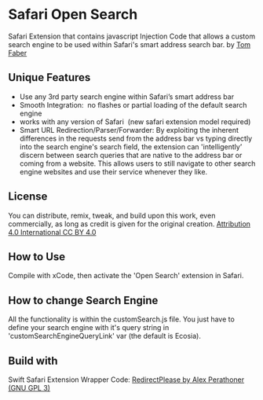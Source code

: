 # Safari Open Search
Safari Extension that contains javascript Injection Code that allows a custom search engine to be used within Safari's smart address search bar.
by [Tom Faber](https://TomFaber.id)

## Unique Features
- Use any 3rd party search engine within Safari’s smart address bar
- Smooth Integration:  no flashes or partial loading of the default search engine
- works with any version of Safari  (new safari extension model required)
- Smart URL Redirection/Parser/Forwarder: By exploiting the inherent differences in the requests send from the address bar vs typing directly into the search engine's search field, the extension can 'intelligently’ discern between search queries that are native to the address bar or coming from a website. This allows users to still navigate to other search engine websites and use their service whenever they like.

## License
You can distribute, remix, tweak, and build upon this work,
even commercially, as long as credit is given for the original creation.
[Attribution 4.0 International CC BY 4.0](https://creativecommons.org/licenses/by/4.0/)

## How to Use
Compile with xCode, then activate the 'Open Search' extension in Safari.

## How to change Search Engine
All the functionality is within the customSearch.js file. You just have to define your search engine with it's query string in 'customSearchEngineQueryLink' var (the default is Ecosia).

## Build with
Swift Safari Extension Wrapper Code:
[RedirectPlease by Alex Perathoner (GNU GPL 3)](https://github.com/AlexPerathoner/RedirectPlease)
